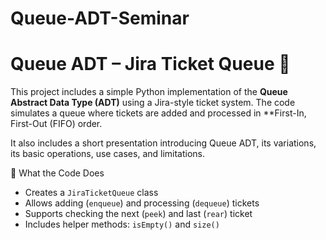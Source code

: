 # Queue-ADT-Seminar

# Queue ADT – Jira Ticket Queue 🧾

This project includes a simple Python implementation of the **Queue Abstract Data Type (ADT)** using a Jira-style ticket system. The code simulates a queue where tickets are added and processed in **First-In, First-Out (FIFO) order.

It also includes a short presentation introducing Queue ADT, its variations, its basic operations, use cases, and limitations.


🧠 What the Code Does

- Creates a `JiraTicketQueue` class
- Allows adding (`enqueue`) and processing (`dequeue`) tickets
- Supports checking the next (`peek`) and last (`rear`) ticket
- Includes helper methods: `isEmpty()` and `size()`


